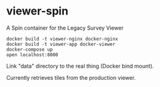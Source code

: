 # viewer-spin
A Spin container for the Legacy Survey Viewer

    docker build -t viewer-nginx docker-nginx
    docker build -t viewer-app docker-viewer
    docker-compose up
    open localhost:8000

Link "data" directory to the real thing (Docker bind mount).

Currently retrieves tiles from the production viewer.
